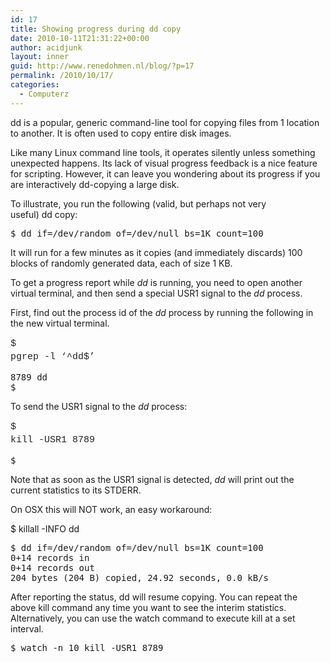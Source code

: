 ```yaml
---
id: 17
title: Showing progress during dd copy
date: 2010-10-11T21:31:22+00:00
author: acidjunk
layout: inner
guid: http://www.renedohmen.nl/blog/?p=17
permalink: /2010/10/17/
categories:
  - Computerz
---
```

dd is a popular, generic command-line tool for copying files from 1 location to another. It is often used to copy entire disk images.

Like many Linux command line tools, it operates silently unless something unexpected happens. Its lack of visual progress feedback is a nice feature for scripting. However, it can leave you wondering about its progress if you are interactively dd-copying a large disk.

To illustrate, you run the following (valid, but perhaps not very useful) dd copy:

<pre>$ dd if=/dev/random of=/dev/null bs=1K count=100</pre>

It will run for a few minutes as it copies (and immediately discards) 100 blocks of randomly generated data, each of size 1 KB.

To get a progress report while _dd_ is running, you need to open another virtual terminal, and then send a special USR1 signal to the _dd_ process.

First, find out the process id of the _dd_ process by running the following in the new virtual terminal.

<span style="font-size: 15px; color: #222222; font-family: 'Courier 10 Pitch', Courier, monospace; line-height: 21px; white-space: pre;">$ pgrep -l &#8216;^dd$&#8217;</span>

<pre>8789 dd
$</pre>

To send the USR1 signal to the _dd_ process:

<span style="font-size: 15px; color: #222222; font-family: 'Courier 10 Pitch', Courier, monospace; line-height: 21px; white-space: pre;">$ kill -USR1 8789</span>

<pre>$</pre>

Note that as soon as the USR1 signal is detected, _dd_ will print out the current statistics to its STDERR.

On OSX this will NOT work, an easy workaround:

$ killall -INFO dd

<pre>$ dd if=/dev/random of=/dev/null bs=1K count=100
0+14 records in
0+14 records out
204 bytes (204 B) copied, 24.92 seconds, 0.0 kB/s</pre>

After reporting the status, dd will resume copying. You can repeat the above kill command any time you want to see the interim statistics. Alternatively, you can use the watch command to execute kill at a set interval.

<pre>$ watch -n 10 kill -USR1 8789</pre>